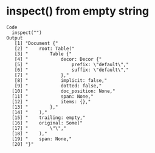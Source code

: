 # inspect() from empty string

    Code
      inspect("")
    Output
       [1] "Document {"                          
       [2] "    root: Table("                    
       [3] "        Table {"                     
       [4] "            decor: Decor {"          
       [5] "                prefix: \"default\","
       [6] "                suffix: \"default\","
       [7] "            },"                      
       [8] "            implicit: false,"        
       [9] "            dotted: false,"          
      [10] "            doc_position: None,"     
      [11] "            span: None,"             
      [12] "            items: {},"              
      [13] "        },"                          
      [14] "    ),"                              
      [15] "    trailing: empty,"                
      [16] "    original: Some("                 
      [17] "        \"\","                       
      [18] "    ),"                              
      [19] "    span: None,"                     
      [20] "}"                                   

